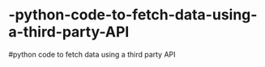 # -python-code-to-fetch-data-using-a-third-party-API
#python code to fetch  data using a third party API
